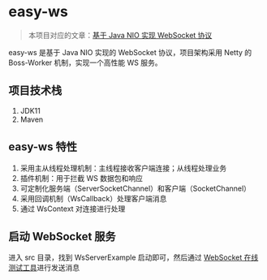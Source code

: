 # easy-ws
> 本项目对应的文章：[基于 Java NIO 实现 WebSocket 协议](https://killlowkey.github.io/2021/08/03/%E5%9F%BA%E4%BA%8E-Java-NIO-%E5%AE%9E%E7%8E%B0-WebSocket-%E5%8D%8F%E8%AE%AE/#more)

easy-ws 是基于 Java NIO 实现的 WebSocket 协议，项目架构采用 Netty 的 Boss-Worker 机制，实现一个高性能 WS 服务。

## 项目技术栈

1. JDK11
2. Maven

## easy-ws 特性
1. 采用主从线程处理机制：主线程接收客户端连接；从线程处理业务
2. 插件机制：用于拦截 WS 数据包和响应
3. 可定制化服务端（ServerSocketChannel）和客户端（SocketChannel）
4. 采用回调机制（WsCallback）处理客户端消息
5. 通过 WsContext 对连接进行处理

## 启动 WebSocket 服务
进入 src 目录，找到 WsServerExample 启动即可，然后通过 [WebSocket 在线测试工具](http://www.easyswoole.com/wstool.html)进行发送消息